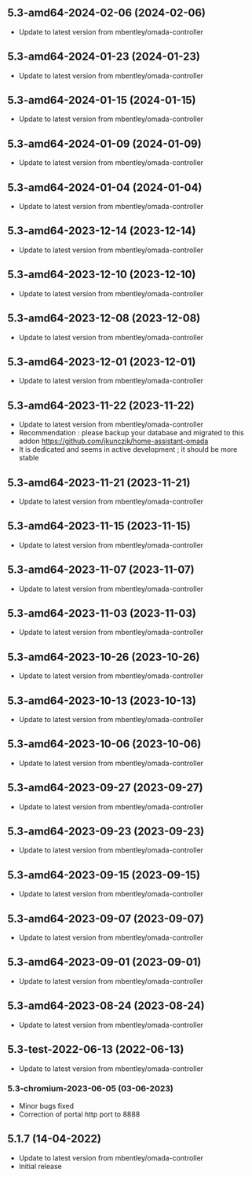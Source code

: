 
## 5.3-amd64-2024-02-06 (2024-02-06)
- Update to latest version from mbentley/omada-controller

## 5.3-amd64-2024-01-23 (2024-01-23)
- Update to latest version from mbentley/omada-controller

## 5.3-amd64-2024-01-15 (2024-01-15)
- Update to latest version from mbentley/omada-controller

## 5.3-amd64-2024-01-09 (2024-01-09)
- Update to latest version from mbentley/omada-controller

## 5.3-amd64-2024-01-04 (2024-01-04)
- Update to latest version from mbentley/omada-controller

## 5.3-amd64-2023-12-14 (2023-12-14)
- Update to latest version from mbentley/omada-controller

## 5.3-amd64-2023-12-10 (2023-12-10)
- Update to latest version from mbentley/omada-controller

## 5.3-amd64-2023-12-08 (2023-12-08)
- Update to latest version from mbentley/omada-controller

## 5.3-amd64-2023-12-01 (2023-12-01)
- Update to latest version from mbentley/omada-controller

## 5.3-amd64-2023-11-22 (2023-11-22)
- Update to latest version from mbentley/omada-controller
- Recommendation : please backup your database and migrated to this addon https://github.com/jkunczik/home-assistant-omada
- It is dedicated and seems in active development ; it should be more stable

## 5.3-amd64-2023-11-21 (2023-11-21)
- Update to latest version from mbentley/omada-controller

## 5.3-amd64-2023-11-15 (2023-11-15)
- Update to latest version from mbentley/omada-controller

## 5.3-amd64-2023-11-07 (2023-11-07)
- Update to latest version from mbentley/omada-controller

## 5.3-amd64-2023-11-03 (2023-11-03)
- Update to latest version from mbentley/omada-controller

## 5.3-amd64-2023-10-26 (2023-10-26)
- Update to latest version from mbentley/omada-controller

## 5.3-amd64-2023-10-13 (2023-10-13)
- Update to latest version from mbentley/omada-controller

## 5.3-amd64-2023-10-06 (2023-10-06)
- Update to latest version from mbentley/omada-controller

## 5.3-amd64-2023-09-27 (2023-09-27)
- Update to latest version from mbentley/omada-controller

## 5.3-amd64-2023-09-23 (2023-09-23)
- Update to latest version from mbentley/omada-controller

## 5.3-amd64-2023-09-15 (2023-09-15)
- Update to latest version from mbentley/omada-controller

## 5.3-amd64-2023-09-07 (2023-09-07)
- Update to latest version from mbentley/omada-controller

## 5.3-amd64-2023-09-01 (2023-09-01)
- Update to latest version from mbentley/omada-controller

## 5.3-amd64-2023-08-24 (2023-08-24)
- Update to latest version from mbentley/omada-controller

## 5.3-test-2022-06-13 (2022-06-13)
- Update to latest version from mbentley/omada-controller
### 5.3-chromium-2023-06-05 (03-06-2023)
- Minor bugs fixed
- Correction of portal http port to 8888

## 5.1.7 (14-04-2022)
- Update to latest version from mbentley/omada-controller
- Initial release
